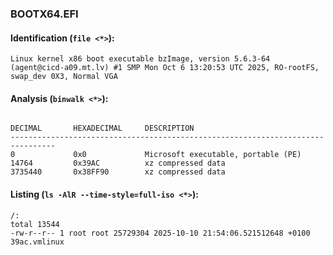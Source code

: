 ### BOOTX64.EFI
#### Identification (`file <*>`):
```
Linux kernel x86 boot executable bzImage, version 5.6.3-64 (agent@cicd-a09.mt.lv) #1 SMP Mon Oct 6 13:20:53 UTC 2025, RO-rootFS, swap_dev 0X3, Normal VGA
```
#### Analysis (`binwalk <*>`):
```

DECIMAL       HEXADECIMAL     DESCRIPTION
--------------------------------------------------------------------------------
0             0x0             Microsoft executable, portable (PE)
14764         0x39AC          xz compressed data
3735440       0x38FF90        xz compressed data
```
#### Listing (`ls -AlR --time-style=full-iso <*>`):
```
/:
total 13544
-rw-r--r-- 1 root root 25729304 2025-10-10 21:54:06.521512648 +0100 39ac.vmlinux
```

